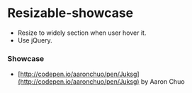 # Resizable-showcase
- Resize to widely section when user hover it.
- Use jQuery.

### Showcase
- [http://codepen.io/aaronchuo/pen/Juksg](http://codepen.io/aaronchuo/pen/Juksg) by Aaron Chuo
